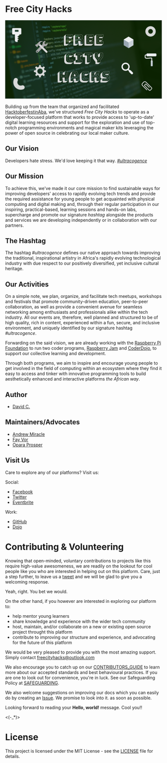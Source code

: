 # Free City Hacks

![Free City Hacks](files/img/icon-fch.png "icon-fch")

Building up from the team that organized and facilitated [HacktoberfestinAba](https://HacktoberfestinAba.github.io), we've structured *Free City Hacks* to operate as a developer-focused platform that works to provide access to 'up-to-date' digital learning resources and support for the exploration and use of top-notch programming environments and magical maker kits leveraging the power of open source in celebrating our local maker culture.

## Our Vision

Developers hate stress. We'd love keeping it that way. [*#ultracogence*](https://twitter.com/freecityhacks/status/1183753003754557442)

## Our Mission

To achieve this, we've made it our core mission to find sustainable ways for improving developers' access to rapidly evolving tech trends and provide the required assistance for young people to get acquainted with physical computing and digital making and, through their regular participation in our inspiring, practical-based, learning sessions and hands-on labs, supercharge and promote our signature *hashtag* alongside the products and services we are developing independently or in collaboration with our partners.

## The Hashtag

The hashtag *#ultracogence* defines our native approach towards improving the traditional, inspirational artistry in Africa's rapidly evolving technological industry with due respect to our positively diversified, yet inclusive cultural heritage.

## Our Activities

On a simple note, we plan, organize, and facilitate tech meetups, workshops and festivals that promote community-driven education, peer-to-peer collaboration, as well as provide a convenient avenue for seamless networking among enthusiasts and professionals alike within the tech industry. All our events are, therefore, well planned and structured to be of high quality, rich in content, experienced within a fun, secure, and inclusive environment, and uniquely identified by our signature hashtag *#ultracogence*.

Forwarding on the said vision, we are already working with the [Raspberry Pi Foundation](https://raspberrypi.org) to run two coder programs, [Raspberry Jam](https://raspberrypi.org/jam) and [CoderDojo](https://coderdojo.com), to support our collective learning and development.

Through both programs, we aim to inspire and encourage young people to get involved in the field of computing within an ecosystem where they find it easy to access and tinker with innovative programming tools to build aesthetically enhanced and interactive platforms *the African way*.

## Author

* [David C.](https://github.com/davidconoh)
 
## Maintainers/Advocates

* [Andrew Miracle](https://github.com/koolamusic)
* [Fay Vor](https://github.com/phavor)
* [Opara Prosper](https://github.com/OPARA-PROSPER)


## Visit Us

Care to explore any of our platforms? Visit us:

Social:

* [Facebook](https://facebook.com/freecityhacks)
* [Twitter](https://twitter.com/freecityhacks)
* [Eventbrite](https://freecityhacks.eventbrite.com)

Work:

* [GitHub](https://github.com/freecityhacks)
* [Dojo](https://zen.coderdojo.com/dojos/ng/aba/aba-freecityhacks)
 
# Contributing & Volunteering

Knowing that open-minded, voluntary contributions to projects like this require high-value awesomeness, we are readily on the lookout for cool people like you who are interested in helping out on this platform. Care, just a step further, to leave us a [tweet](https://twitter.com/freecityhacks) and we will be glad to give you a welcoming response.

Yeah, right. You bet we would.

On the other hand, if you however are interested in exploring our platform to:
* help mentor young learners
* share knowledge and experience with the wider tech community 
* host, maintain, and/or collaborate on a new or existing open source project throught this platform
* contribute to improving our structure and experience, and advocating for the future of this platform

We would be very pleased to provide you with the most amazing support. Simply contact [freecityhacks@outlook.com](mailto://freecityhacks@outlook.com)

We also encourage you to catch up on our [CONTRIBUTORS_GUIDE](https://github.com/freecityhacks/fch-docs/blob/master/CONTRIBUTORS_GUIDE.md) to learn more about our accepted standards and best behavioural practices. If you are one to look out for convenience, you're in luck. See our Safeguarding Policy at [SAFEGUARDING](https://github.com/freecityhacks/fch-docs/blob/master/SAFEGUARDING.md).

We also welcome suggestions on improving our docs which you can easily do by creating an [Issue](https://help.github.com/en/articles/about-issues). We promise to look into it. as soon as possible.

Looking forward to reading your **Hello, world!** message. Cool you!!

<(-_*)>

# License

This project is licensed under the MIT License - see the [LICENSE](https://github.com/freecityhacks/fch-docs/blob/master/LICENSE) file for details.